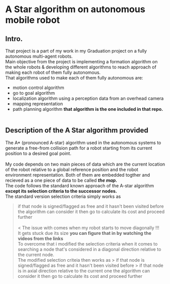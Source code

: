 # A Star algorithm on autonomous mobile robot <br/>
## Intro. 
That project is a part of my work in my Graduation project on a fully autonomous multi-agent robots. <br />
Main objective from the project is implementing a formation algorithm on the whole robots & developing different algorithms to reach approach of making each robot of them fully autonomous.<br /> 
That algorithms used to make each of them fully autonomous are:<br/>
- motion control algorithm 
- go to goal algorithm 
- localization algorithm using a perception data from an overhead camera 
- mapping representation 
- path planning algorithm           **that algorithm is the one included in that repo.**<br/> <br/>

## Description of the A Star algorithm provided
The A* (pronounced A-star) algorithm used in the autonomous systems to generate a free-from collision path for a robot starting from its current position to a desired goal point. <br/>  
My code depends on two main pieces of data which are the current location of the robot relative to a global reference position and the robot environment representation. Both of them are embedded togther and recieved as a one piece of data to be called ***the map.*** <br/>
The code follows the standard known approach of the A-star algorithm **except its __selection criteria__ to the successor nodes.** <br/>
The standard version selection criteria simply works as 
> if that node is signed/flagged as free and it hasn't been visited before the algorithm can consider it then go to calculate its cost and proceed further <br/> <br/>
<
The issue with comes when my robot starts to move diagonally !!! <br/>
It gets stuck due its size __you can figure that in by watching the videos from the links__ <br/>
To overcome that i modified the selection criteria when it comes to searching a node that's considered in a diagonal direction relative to the current node. <br/>
The modified selection criteia then works as > if that node is signed/flagged as free and it hasn't been visited before > if that node is in axial direction relative to the current one the algorithm can consider it then go to calculate its cost and proceed further
